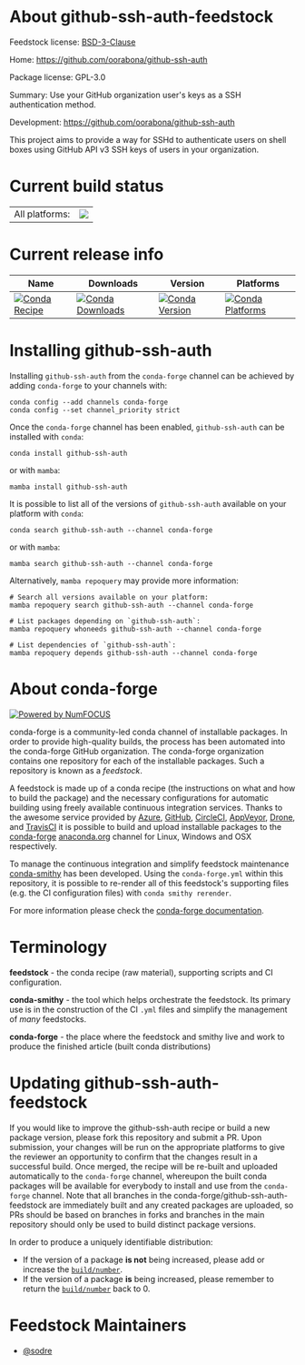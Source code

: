 About github-ssh-auth-feedstock
===============================

Feedstock license: [BSD-3-Clause](https://github.com/conda-forge/github-ssh-auth-feedstock/blob/main/LICENSE.txt)

Home: https://github.com/oorabona/github-ssh-auth

Package license: GPL-3.0

Summary: Use your GitHub organization user's keys as a SSH authentication method.

Development: https://github.com/oorabona/github-ssh-auth

This project aims to provide a way for SSHd to authenticate users on shell boxes
using GitHub API v3 SSH keys of users in your organization.


Current build status
====================


<table><tr><td>All platforms:</td>
    <td>
      <a href="https://dev.azure.com/conda-forge/feedstock-builds/_build/latest?definitionId=7312&branchName=main">
        <img src="https://dev.azure.com/conda-forge/feedstock-builds/_apis/build/status/github-ssh-auth-feedstock?branchName=main">
      </a>
    </td>
  </tr>
</table>

Current release info
====================

| Name | Downloads | Version | Platforms |
| --- | --- | --- | --- |
| [![Conda Recipe](https://img.shields.io/badge/recipe-github--ssh--auth-green.svg)](https://anaconda.org/conda-forge/github-ssh-auth) | [![Conda Downloads](https://img.shields.io/conda/dn/conda-forge/github-ssh-auth.svg)](https://anaconda.org/conda-forge/github-ssh-auth) | [![Conda Version](https://img.shields.io/conda/vn/conda-forge/github-ssh-auth.svg)](https://anaconda.org/conda-forge/github-ssh-auth) | [![Conda Platforms](https://img.shields.io/conda/pn/conda-forge/github-ssh-auth.svg)](https://anaconda.org/conda-forge/github-ssh-auth) |

Installing github-ssh-auth
==========================

Installing `github-ssh-auth` from the `conda-forge` channel can be achieved by adding `conda-forge` to your channels with:

```
conda config --add channels conda-forge
conda config --set channel_priority strict
```

Once the `conda-forge` channel has been enabled, `github-ssh-auth` can be installed with `conda`:

```
conda install github-ssh-auth
```

or with `mamba`:

```
mamba install github-ssh-auth
```

It is possible to list all of the versions of `github-ssh-auth` available on your platform with `conda`:

```
conda search github-ssh-auth --channel conda-forge
```

or with `mamba`:

```
mamba search github-ssh-auth --channel conda-forge
```

Alternatively, `mamba repoquery` may provide more information:

```
# Search all versions available on your platform:
mamba repoquery search github-ssh-auth --channel conda-forge

# List packages depending on `github-ssh-auth`:
mamba repoquery whoneeds github-ssh-auth --channel conda-forge

# List dependencies of `github-ssh-auth`:
mamba repoquery depends github-ssh-auth --channel conda-forge
```


About conda-forge
=================

[![Powered by
NumFOCUS](https://img.shields.io/badge/powered%20by-NumFOCUS-orange.svg?style=flat&colorA=E1523D&colorB=007D8A)](https://numfocus.org)

conda-forge is a community-led conda channel of installable packages.
In order to provide high-quality builds, the process has been automated into the
conda-forge GitHub organization. The conda-forge organization contains one repository
for each of the installable packages. Such a repository is known as a *feedstock*.

A feedstock is made up of a conda recipe (the instructions on what and how to build
the package) and the necessary configurations for automatic building using freely
available continuous integration services. Thanks to the awesome service provided by
[Azure](https://azure.microsoft.com/en-us/services/devops/), [GitHub](https://github.com/),
[CircleCI](https://circleci.com/), [AppVeyor](https://www.appveyor.com/),
[Drone](https://cloud.drone.io/welcome), and [TravisCI](https://travis-ci.com/)
it is possible to build and upload installable packages to the
[conda-forge](https://anaconda.org/conda-forge) [anaconda.org](https://anaconda.org/)
channel for Linux, Windows and OSX respectively.

To manage the continuous integration and simplify feedstock maintenance
[conda-smithy](https://github.com/conda-forge/conda-smithy) has been developed.
Using the ``conda-forge.yml`` within this repository, it is possible to re-render all of
this feedstock's supporting files (e.g. the CI configuration files) with ``conda smithy rerender``.

For more information please check the [conda-forge documentation](https://conda-forge.org/docs/).

Terminology
===========

**feedstock** - the conda recipe (raw material), supporting scripts and CI configuration.

**conda-smithy** - the tool which helps orchestrate the feedstock.
                   Its primary use is in the construction of the CI ``.yml`` files
                   and simplify the management of *many* feedstocks.

**conda-forge** - the place where the feedstock and smithy live and work to
                  produce the finished article (built conda distributions)


Updating github-ssh-auth-feedstock
==================================

If you would like to improve the github-ssh-auth recipe or build a new
package version, please fork this repository and submit a PR. Upon submission,
your changes will be run on the appropriate platforms to give the reviewer an
opportunity to confirm that the changes result in a successful build. Once
merged, the recipe will be re-built and uploaded automatically to the
`conda-forge` channel, whereupon the built conda packages will be available for
everybody to install and use from the `conda-forge` channel.
Note that all branches in the conda-forge/github-ssh-auth-feedstock are
immediately built and any created packages are uploaded, so PRs should be based
on branches in forks and branches in the main repository should only be used to
build distinct package versions.

In order to produce a uniquely identifiable distribution:
 * If the version of a package **is not** being increased, please add or increase
   the [``build/number``](https://docs.conda.io/projects/conda-build/en/latest/resources/define-metadata.html#build-number-and-string).
 * If the version of a package **is** being increased, please remember to return
   the [``build/number``](https://docs.conda.io/projects/conda-build/en/latest/resources/define-metadata.html#build-number-and-string)
   back to 0.

Feedstock Maintainers
=====================

* [@sodre](https://github.com/sodre/)


